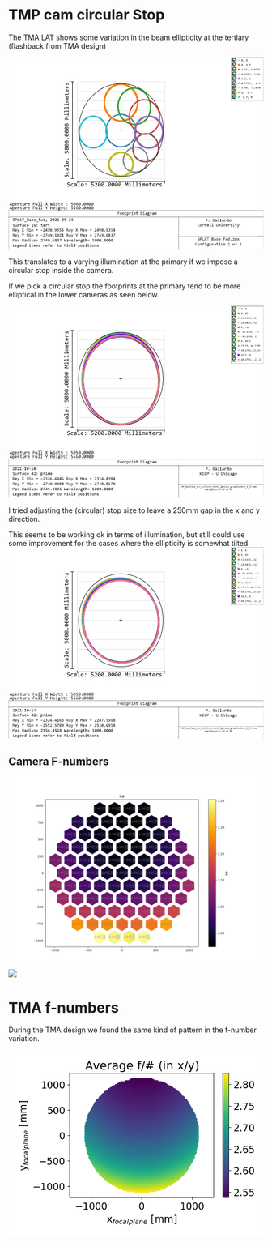 # TMP cam circular Stop

The TMA LAT shows some variation in the beam ellipticity at the tertiary (flashback from TMA design)

![](../../../../design_analysis/SPLAT_baseline_20210523/footprints/footprints_tert.JPG)

This translates to a varying illumination at the primary if we impose a circular stop inside the camera.

If we pick a circular stop the footprints at the primary tend to be more elliptical in the lower cameras as seen below.

![](../Footprints/PRI/footprint_cam_80.JPG)

I tried adjusting the (circular) stop size to leave a 250mm gap in the x and y direction.

This seems to be working ok in terms of illumination, but still could use some improvement for the cases where the ellipticity is somewhat tilted.
![](Footprints/PRI/footprint_cam_84.JPG)

## Camera F-numbers

![](f_numbers/summary_fn.png)
![](f_numbers/cam_fnumbers_hist.png)

# TMA f-numbers

During the TMA design we found the same kind of pattern in the f-number variation.

![](../../../../design_analysis/SPLAT_baseline_20210523/fNumbers/fnumber_av.png)
